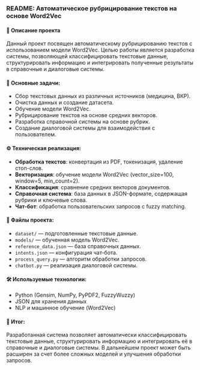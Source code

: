 ### README: Автоматическое рубрицирование текстов на основе Word2Vec

#### 📌 Описание проекта
Данный проект посвящен автоматическому рубрицированию текстов с использованием модели Word2Vec. Целью работы является разработка системы, позволяющей классифицировать текстовые данные, структурировать информацию и интегрировать полученные результаты в справочные и диалоговые системы.

#### 🎯 Основные задачи:
- Сбор текстовых данных из различных источников (медицина, ВКР).
- Очистка данных и создание датасета.
- Обучение модели Word2Vec.
- Рубрицирование текстов на основе средних векторов.
- Разработка справочной системы на основе рубрик.
- Создание диалоговой системы для взаимодействия с пользователем.

#### ⚙️ Техническая реализация:
- **Обработка текстов**: конвертация из PDF, токенизация, удаление стоп-слов.
- **Векторизация**: обучение модели Word2Vec (vector_size=100, window=5, min_count=2).
- **Классификация**: сравнение средних векторов документов.
- **Справочная система**: база данных в JSON-формате, содержащая рубрики и ключевые слова.
- **Чат-бот**: обработка пользовательских запросов с fuzzy matching.

#### 📂 Файлы проекта:
- `dataset/` — подготовленные текстовые данные.
- `models/` — обученная модель Word2Vec.
- `reference_data.json` — база справочных данных.
- `intents.json` — конфигурация чат-бота.
- `process_query.py` — алгоритм обработки запросов.
- `chatbot.py` — реализация диалоговой системы.

#### 🛠 Используемые технологии:
- Python (Gensim, NumPy, PyPDF2, FuzzyWuzzy)
- JSON для хранения данных
- NLP и машинное обучение (Word2Vec)

#### 📌 Итог:
Разработанная система позволяет автоматически классифицировать текстовые данные, структурировать информацию и интегрировать её в справочные и диалоговые системы. В дальнейшем проект может быть расширен за счет более сложных моделей и улучшения обработки запросов.
